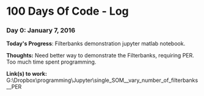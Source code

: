 # 100 Days Of Code - Log

### Day 0: January 7, 2016 

**Today's Progress**: Filterbanks demonstration jupyter matlab notebook.

**Thoughts:** Need better way to demonstrate the Filterbanks, requiring PER. Too much time spent programming.

**Link(s) to work:** G:\Dropbox\programming\Jupyter\single_SOM__vary_number_of_filterbanks__PER
